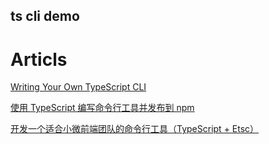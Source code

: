 ts cli demo
----------



# Articls

[Writing Your Own TypeScript CLI](https://betterprogramming.pub/writing-your-own-typescript-cli-6f9c5688ad34)


[使用 TypeScript 编写命令行工具并发布到 npm](https://blog.dreace.top/2020/Use-TypeScript-to-Write-Command-Line-Tools-and-Publish-to-npm/)



[开发一个适合小微前端团队的命令行工具（TypeScript + Etsc）](https://www.yinzhuoei.com/index.php/archives/573/)